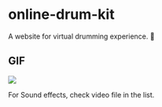 # online-drum-kit
A website for virtual drumming experience. 🥁


## GIF
![](https://github.com/Sakshi-ashe/online-drum-kit/blob/main/Drum%20Kit.gif?raw=true)


For Sound effects, check video file in the list.
